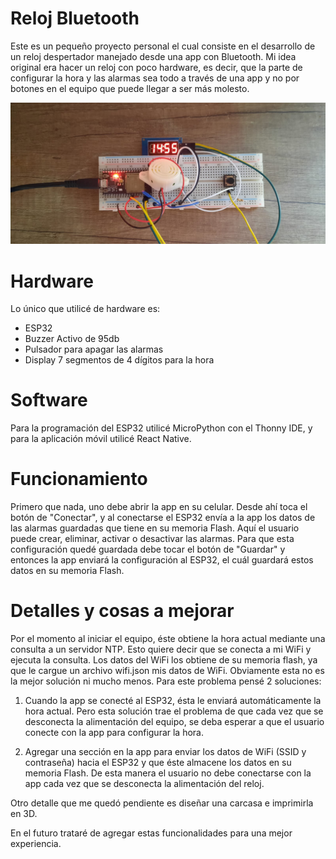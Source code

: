 # Reloj Bluetooth

Este es un pequeño proyecto personal el cual consiste en el desarrollo de un reloj despertador manejado desde una app con Bluetooth. Mi idea original era hacer un reloj con poco hardware, es decir, que la parte de configurar la hora y las alarmas sea todo a través de una app y no por botones en el equipo que puede llegar a ser más molesto.

![](https://github.com/lucasigna/reloj-bluetooth/blob/main/media/banner.jpg)

# Hardware

Lo único que utilicé de hardware es:

- ESP32
- Buzzer Activo de 95db
- Pulsador para apagar las alarmas
- Display 7 segmentos de 4 dígitos para la hora

# Software

Para la programación del ESP32 utilicé MicroPython con el Thonny IDE, y para la aplicación móvil utilicé React Native.

# Funcionamiento

Primero que nada, uno debe abrir la app en su celular. Desde ahí toca el botón de "Conectar", y al conectarse el ESP32 envía a la app los datos de las alarmas guardadas que tiene en su memoria Flash. Aquí el usuario puede crear, eliminar, activar o desactivar las alarmas. Para que esta configuración quedé guardada debe tocar el botón de "Guardar" y entonces la app enviará la configuración al ESP32, el cuál guardará estos datos en su memoria Flash.

# Detalles y cosas a mejorar

Por el momento al iniciar el equipo, éste obtiene la hora actual mediante una consulta a un servidor NTP. Esto quiere decir que se conecta a mi WiFi y ejecuta la consulta. Los datos del WiFi los obtiene de su memoria flash, ya que le cargue un archivo wifi.json mis datos de WiFi. Obviamente esta no es la mejor solución ni mucho menos. Para este problema pensé 2 soluciones:

1. Cuando la app se conecté al ESP32, ésta le enviará automáticamente la hora actual. Pero esta solución trae el problema de que cada vez que se desconecta la alimentación del equipo, se deba esperar a que el usuario conecte con la app para configurar la hora.

2. Agregar una sección en la app para enviar los datos de WiFi (SSID y contraseña) hacia el ESP32 y que éste almacene los datos en su memoria Flash. De esta manera el usuario no debe conectarse con la app cada vez que se desconecta la alimentación del reloj.

Otro detalle que me quedó pendiente es diseñar una carcasa e imprimirla en 3D.

En el futuro trataré de agregar estas funcionalidades para una mejor experiencia.